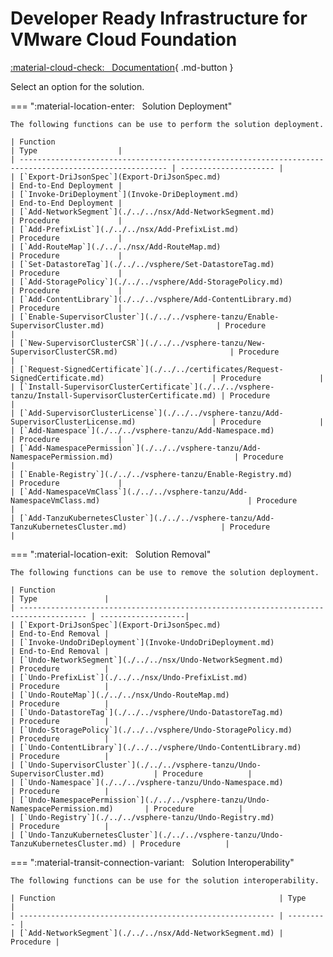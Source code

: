 # Developer Ready Infrastructure for VMware Cloud Foundation

[:material-cloud-check: &nbsp; Documentation][solution]{ .md-button }

Select an option for the solution.

=== ":material-location-enter: &nbsp; Solution Deployment"

    The following functions can be use to perform the solution deployment.

    | Function                                                                                                | Type                  |
    | ------------------------------------------------------------------------------------------------------- | --------------------- |
    | [`Export-DriJsonSpec`](Export-DriJsonSpec.md)                                                           | End-to-End Deployment |
    | [`Invoke-DriDeployment`](Invoke-DriDeployment.md)                                                       | End-to-End Deployment |
    | [`Add-NetworkSegment`](./../../nsx/Add-NetworkSegment.md)                                               | Procedure             |
    | [`Add-PrefixList`](./../../nsx/Add-PrefixList.md)                                                       | Procedure             |
    | [`Add-RouteMap`](./../../nsx/Add-RouteMap.md)                                                           | Procedure             |
    | [`Set-DatastoreTag`](./../../vsphere/Set-DatastoreTag.md)                                               | Procedure             |
    | [`Add-StoragePolicy`](./../../vsphere/Add-StoragePolicy.md)                                             | Procedure             |
    | [`Add-ContentLibrary`](./../../vsphere/Add-ContentLibrary.md)                                           | Procedure             |
    | [`Enable-SupervisorCluster`](./../../vsphere-tanzu/Enable-SupervisorCluster.md)                         | Procedure             |
    | [`New-SupervisorClusterCSR`](./../../vsphere-tanzu/New-SupervisorClusterCSR.md)                         | Procedure             |
    | [`Request-SignedCertificate`](./../../certificates/Request-SignedCertificate.md)                        | Procedure             |
    | [`Install-SupervisorClusterCertificate`](./../../vsphere-tanzu/Install-SupervisorClusterCertificate.md) | Procedure             |
    | [`Add-SupervisorClusterLicense`](./../../vsphere-tanzu/Add-SupervisorClusterLicense.md)                 | Procedure             |
    | [`Add-Namespace`](./../../vsphere-tanzu/Add-Namespace.md)                                               | Procedure             |
    | [`Add-NamespacePermission`](./../../vsphere-tanzu/Add-NamespacePermission.md)                           | Procedure             |
    | [`Enable-Registry`](./../../vsphere-tanzu/Enable-Registry.md)                                           | Procedure             |
    | [`Add-NamespaceVmClass`](./../../vsphere-tanzu/Add-NamespaceVmClass.md)                                 | Procedure             |
    | [`Add-TanzuKubernetesCluster`](./../../vsphere-tanzu/Add-TanzuKubernetesCluster.md)                     | Procedure             |

=== ":material-location-exit: &nbsp; Solution Removal"

    The following functions can be use to remove the solution deployment.

    | Function                                                                              | Type               |
    | ------------------------------------------------------------------------------------- | -------------------|
    | [`Export-DriJsonSpec`](Export-DriJsonSpec.md)                                         | End-to-End Removal |
    | [`Invoke-UndoDriDeployment`](Invoke-UndoDriDeployment.md)                             | End-to-End Removal |
    | [`Undo-NetworkSegment`](./../../nsx/Undo-NetworkSegment.md)                           | Procedure          |
    | [`Undo-PrefixList`](./../../nsx/Undo-PrefixList.md)                                   | Procedure          |
    | [`Undo-RouteMap`](./../../nsx/Undo-RouteMap.md)                                       | Procedure          |
    | [`Undo-DatastoreTag`](./../../vsphere/Undo-DatastoreTag.md)                           | Procedure          |
    | [`Undo-StoragePolicy`](./../../vsphere/Undo-StoragePolicy.md)                         | Procedure          |
    | [`Undo-ContentLibrary`](./../../vsphere/Undo-ContentLibrary.md)                       | Procedure          |
    | [`Undo-SupervisorCluster`](./../../vsphere-tanzu/Undo-SupervisorCluster.md)           | Procedure          |
    | [`Undo-Namespace`](./../../vsphere-tanzu/Undo-Namespace.md)                           | Procedure          |
    | [`Undo-NamespacePermission`](./../../vsphere-tanzu/Undo-NamespacePermission.md)       | Procedure          |
    | [`Undo-Registry`](./../../vsphere-tanzu/Undo-Registry.md)                             | Procedure          |
    | [`Undo-TanzuKubernetesCluster`](./../../vsphere-tanzu/Undo-TanzuKubernetesCluster.md) | Procedure          |

=== ":material-transit-connection-variant: &nbsp; Solution Interoperability"

    The following functions can be use for the solution interoperability.

    | Function                                                  | Type      |
    | --------------------------------------------------------- | --------- |
    | [`Add-NetworkSegment`](./../../nsx/Add-NetworkSegment.md) | Procedure |

[solution]: https://docs.vmware.com/en/VMware-Cloud-Foundation/services/vcf-developer-ready-infrastructure-v1/GUID-641F8C25-CA4E-4F27-B467-484C849C7332.html
